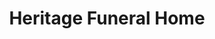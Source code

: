 ---
title: "Heritage Funeral Home"
url: /simpsonville/heritage-funeral-home/
shop: funeral directors
---